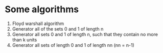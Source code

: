 # Some algorithms
1. Floyd warshall algorithm
2. Generator all of the sets 0 and 1 of length n
3. Generator all sets 0 and 1 of length n, such that they contain no more than k units
4. Generator all sets of length 0 and 1 of length nn (nn = n-1)
